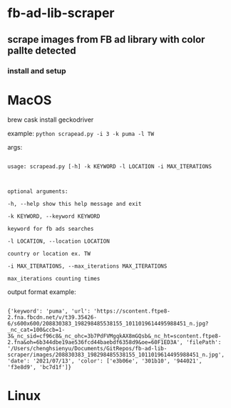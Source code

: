 # fb-ad-lib-scraper

## scrape images from FB ad library with color pallte detected

### install and setup

# MacOS

brew cask install geckodriver

example: `python scrapead.py -i 3 -k puma -l TW`

args:

```

usage: scrapead.py [-h] -k KEYWORD -l LOCATION -i MAX_ITERATIONS



optional arguments:

-h, --help show this help message and exit

-k KEYWORD, --keyword KEYWORD

keyword for fb ads searches

-l LOCATION, --location LOCATION

country or location ex. TW

-i MAX_ITERATIONS, --max_iterations MAX_ITERATIONS

max_iterations counting times

```

output format example:

```

{'keyword': 'puma', 'url': 'https://scontent.ftpe8-2.fna.fbcdn.net/v/t39.35426-6/s600x600/208830383_198298485538155_1011019614495988451_n.jpg?_nc_cat=100&ccb=1-3&_nc_sid=cf96c8&_nc_ohc=3b7PdFVMgqkAX8mGQsb&_nc_ht=scontent.ftpe8-2.fna&oh=6b344dbe19ae536fcd44baebdf6358d9&oe=60F1ED3A', 'filePath': '/Users/chenghsienyu/Documents/GitRepos/fb-ad-lib-scraper/images/208830383_198298485538155_1011019614495988451_n.jpg', 'date': '2021/07/13', 'color': ['e3b06e', '301b10', '944021', 'f3e8d9', 'bc7d1f']}

```

# Linux
